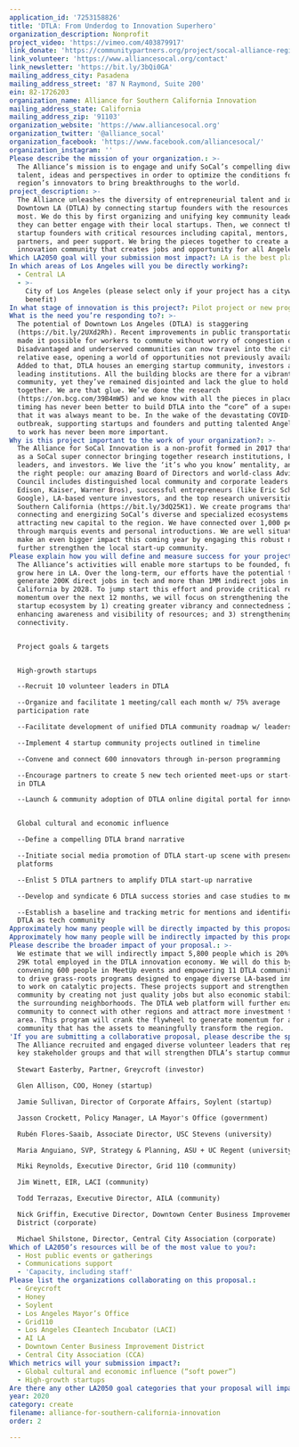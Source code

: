 ```yaml
---
application_id: '7253158826'
title: 'DTLA: From Underdog to Innovation Superhero'
organization_description: Nonprofit
project_video: 'https://vimeo.com/403879917'
link_donate: 'https://communitypartners.org/project/socal-alliance-regional-development'
link_volunteer: 'https://www.alliancesocal.org/contact'
link_newsletter: 'https://bit.ly/3bQi0GA'
mailing_address_city: Pasadena
mailing_address_street: '87 N Raymond, Suite 200'
ein: 82-1726203
organization_name: Alliance for Southern California Innovation
mailing_address_state: California
mailing_address_zip: '91103'
organization_website: 'https://www.alliancesocal.org'
organization_twitter: '@alliance_socal'
organization_facebook: 'https://www.facebook.com/alliancesocal/'
organization_instagram: ''
Please describe the mission of your organization.: >-
  The Alliance’s mission is to engage and unify SoCal’s compelling diversity of
  talent, ideas and perspectives in order to optimize the conditions for the
  region’s innovators to bring breakthroughs to the world.
project_description: >-
  The Alliance unleashes the diversity of entrepreneurial talent and ideas in
  Downtown LA (DTLA) by connecting startup founders with the resources they need
  most. We do this by first organizing and unifying key community leaders so
  they can better engage with their local startups. Then, we connect those
  startup founders with critical resources including capital, mentors, corporate
  partners, and peer support. We bring the pieces together to create a stronger
  innovation community that creates jobs and opportunity for all Angelenos.
Which LA2050 goal will your submission most impact?: LA is the best place to CREATE
In which areas of Los Angeles will you be directly working?:
  - Central LA
  - >-
    City of Los Angeles (please select only if your project has a citywide
    benefit)
In what stage of innovation is this project?: Pilot project or new program (testing or implementing a new idea)
What is the need you’re responding to?: >-
  The potential of Downtown Los Angeles (DTLA) is staggering
  (https://bit.ly/2UXd2Rh). Recent improvements in public transportation have
  made it possible for workers to commute without worry of congestion or cost.
  Disadvantaged and underserved communities can now travel into the city with
  relative ease, opening a world of opportunities not previously available.
  Added to that, DTLA houses an emerging startup community, investors and
  leading institutions. All the building blocks are there for a vibrant startup
  community, yet they’ve remained disjointed and lack the glue to hold them
  together. We are that glue. We’ve done the research
  (https://on.bcg.com/39B4mW5) and we know with all the pieces in place, the
  timing has never been better to build DTLA into the “core” of a super city
  that it was always meant to be. In the wake of the devastating COVID-19
  outbreak, supporting startups and founders and putting talented Angelinos back
  to work has never been more important.
Why is this project important to the work of your organization?: >-
  The Alliance for SoCal Innovation is a non-profit formed in 2017 that serves
  as a SoCal super connector bringing together research institutions, business
  leaders, and investors. We live the ‘it’s who you know’ mentality, and we know
  the right people: our amazing Board of Directors and world-class Advisory
  Council includes distinguished local community and corporate leaders (e.g.
  Edison, Kaiser, Warner Bros), successful entrepreneurs (like Eric Schmidt from
  Google), LA-based venture investors, and the top research universities in
  Southern California (https://bit.ly/3dQ25K1). We create programs that focus on
  connecting and energizing SoCal’s diverse and specialized ecosystems while
  attracting new capital to the region. We have connected over 1,000 people
  through marquis events and personal introductions. We are well situated to
  make an even bigger impact this coming year by engaging this robust network to
  further strengthen the local start-up community.
Please explain how you will define and measure success for your project.: >-
  The Alliance’s activities will enable more startups to be founded, funded, and
  grow here in LA. Over the long-term, our efforts have the potential to
  generate 200K direct jobs in tech and more than 1MM indirect jobs in Southern
  California by 2028. To jump start this effort and provide critical regional
  momentum over the next 12 months, we will focus on strengthening the DTLA
  startup ecosystem by 1) creating greater vibrancy and connectedness 2)
  enhancing awareness and visibility of resources; and 3) strengthening regional
  connectivity.


  Project goals & targets


  High-growth startups

  --Recruit 10 volunteer leaders in DTLA

  --Organize and facilitate 1 meeting/call each month w/ 75% average
  participation rate

  --Facilitate development of unified DTLA community roadmap w/ leadership

  --Implement 4 startup community projects outlined in timeline

  --Convene and connect 600 innovators through in-person programming

  --Encourage partners to create 5 new tech oriented meet-ups or start-up series
  in DTLA 

  --Launch & community adoption of DTLA online digital portal for innovators


  Global cultural and economic influence

  --Define a compelling DTLA brand narrative

  --Initiate social media promotion of DTLA start-up scene with presence on 3+
  platforms

  --Enlist 5 DTLA partners to amplify DTLA start-up narrative

  --Develop and syndicate 6 DTLA success stories and case studies to media

  --Establish a baseline and tracking metric for mentions and identification of
  DTLA as tech community
Approximately how many people will be directly impacted by this proposal?: '611'
Approximately how many people will be indirectly impacted by this proposal?: '5800'
Please describe the broader impact of your proposal.: >-
  We estimate that we will indirectly impact 5,800 people which is 20% of the
  29K total employed in the DTLA innovation economy. We will do this by directly
  convening 600 people in MeetUp events and empowering 11 DTLA community leaders
  to drive grass-roots programs designed to engage diverse LA-based innovators
  to work on catalytic projects. These projects support and strengthen the
  community by creating not just quality jobs but also economic stability for
  the surrounding neighborhoods. The DTLA web platform will further enable the
  community to connect with other regions and attract more investment to the
  area. This program will crank the flywheel to generate momentum for a
  community that has the assets to meaningfully transform the region.
'If you are submitting a collaborative proposal, please describe the specific role of partner organizations in the project.': >-
  The Alliance recruited and engaged diverse volunteer leaders that represent
  key stakeholder groups and that will strengthen DTLA’s startup community:
   
  Stewart Easterby, Partner, Greycroft (investor)

  Glen Allison, COO, Honey (startup)

  Jamie Sullivan, Director of Corporate Affairs, Soylent (startup)

  Jasson Crockett, Policy Manager, LA Mayor's Office (government)

  Rubén Flores-Saaib, Associate Director, USC Stevens (university)

  Maria Anguiano, SVP, Strategy & Planning, ASU + UC Regent (university)

  Miki Reynolds, Executive Director, Grid 110 (community)

  Jim Winett, EIR, LACI (community)

  Todd Terrazas, Executive Director, AILA (community)

  Nick Griffin, Executive Director, Downtown Center Business Improvement
  District (corporate)

  Michael Shilstone, Director, Central City Association (corporate)
Which of LA2050’s resources will be of the most value to you?:
  - Host public events or gatherings
  - Communications support
  - 'Capacity, including staff'
Please list the organizations collaborating on this proposal.:
  - Greycroft
  - Honey
  - Soylent
  - Los Angeles Mayor’s Office
  - Grid110
  - Los Angeles CIeantech Incubator (LACI)
  - AI LA
  - Downtown Center Business Improvement District
  - Central City Association (CCA)
Which metrics will your submission impact?:
  - Global cultural and economic influence (“soft power”)
  - High-growth startups
Are there any other LA2050 goal categories that your proposal will impact?: []
year: 2020
category: create
filename: alliance-for-southern-california-innovation
order: 2

---
```

